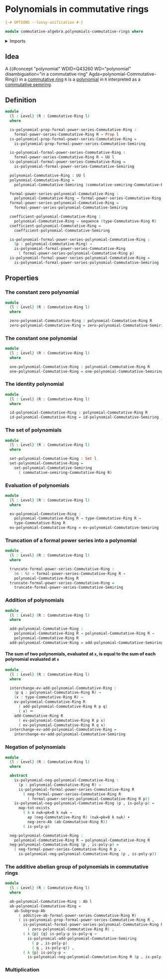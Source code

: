 # Polynomials in commutative rings

```agda
{-# OPTIONS --lossy-unification #-}

module commutative-algebra.polynomials-commutative-rings where
```

<details><summary>Imports</summary>

```agda
open import commutative-algebra.commutative-rings
open import commutative-algebra.formal-power-series-commutative-rings
open import commutative-algebra.polynomials-commutative-semirings

open import elementary-number-theory.natural-numbers

open import foundation.action-on-identifications-functions
open import foundation.dependent-pair-types
open import foundation.identity-types
open import foundation.propositional-truncations
open import foundation.propositions
open import foundation.sets
open import foundation.universe-levels

open import group-theory.abelian-groups
open import group-theory.subgroups-abelian-groups

open import lists.sequences

open import logic.functoriality-existential-quantification
```

</details>

## Idea

A
{{#concept "polynomial" WDID=Q43260 WD="polynomial" disambiguation="in a commutative ring" Agda=polynomial-Commutative-Ring}}
in a [commutative ring](commutative-algebra.commutative-rings.md) `R` is a
[polynomial](commutative-algebra.polynomials-commutative-semirings.md) in `R`
interpreted as a
[commutative semiring](commutative-algebra.commutative-semirings.md).

## Definition

```agda
module _
  {l : Level} (R : Commutative-Ring l)
  where

  is-polynomial-prop-formal-power-series-Commutative-Ring :
    formal-power-series-Commutative-Ring R → Prop l
  is-polynomial-prop-formal-power-series-Commutative-Ring =
    is-polynomial-prop-formal-power-series-Commutative-Semiring

  is-polynomial-formal-power-series-Commutative-Ring :
    formal-power-series-Commutative-Ring R → UU l
  is-polynomial-formal-power-series-Commutative-Ring =
    is-polynomial-formal-power-series-Commutative-Semiring

  polynomial-Commutative-Ring : UU l
  polynomial-Commutative-Ring =
    polynomial-Commutative-Semiring (commutative-semiring-Commutative-Ring R)

  formal-power-series-polynomial-Commutative-Ring :
    polynomial-Commutative-Ring → formal-power-series-Commutative-Ring R
  formal-power-series-polynomial-Commutative-Ring =
    formal-power-series-polynomial-Commutative-Semiring

  coefficient-polynomial-Commutative-Ring :
    polynomial-Commutative-Ring → sequence (type-Commutative-Ring R)
  coefficient-polynomial-Commutative-Ring =
    coefficient-polynomial-Commutative-Semiring

  is-polynomial-formal-power-series-polynomial-Commutative-Ring :
    (p : polynomial-Commutative-Ring) →
    is-polynomial-formal-power-series-Commutative-Ring
      ( formal-power-series-polynomial-Commutative-Ring p)
  is-polynomial-formal-power-series-polynomial-Commutative-Ring =
    is-polynomial-formal-power-series-polynomial-Commutative-Semiring
```

## Properties

### The constant zero polynomial

```agda
module _
  {l : Level} (R : Commutative-Ring l)
  where

  zero-polynomial-Commutative-Ring : polynomial-Commutative-Ring R
  zero-polynomial-Commutative-Ring = zero-polynomial-Commutative-Semiring _
```

### The constant one polynomial

```agda
module _
  {l : Level} (R : Commutative-Ring l)
  where

  one-polynomial-Commutative-Ring : polynomial-Commutative-Ring R
  one-polynomial-Commutative-Ring = one-polynomial-Commutative-Semiring _
```

### The identity polynomial

```agda
module _
  {l : Level} (R : Commutative-Ring l)
  where

  id-polynomial-Commutative-Ring : polynomial-Commutative-Ring R
  id-polynomial-Commutative-Ring = id-polynomial-Commutative-Semiring _
```

### The set of polynomials

```agda
module _
  {l : Level} (R : Commutative-Ring l)
  where

  set-polynomial-Commutative-Ring : Set l
  set-polynomial-Commutative-Ring =
    set-polynomial-Commutative-Semiring
      ( commutative-semiring-Commutative-Ring R)
```

### Evaluation of polynomials

```agda
module _
  {l : Level} (R : Commutative-Ring l)
  where

  ev-polynomial-Commutative-Ring :
    polynomial-Commutative-Ring R → type-Commutative-Ring R →
    type-Commutative-Ring R
  ev-polynomial-Commutative-Ring = ev-polynomial-Commutative-Semiring
```

### Truncation of a formal power series into a polynomial

```agda
module _
  {l : Level} (R : Commutative-Ring l)
  where

  truncate-formal-power-series-Commutative-Ring :
    (n : ℕ) → formal-power-series-Commutative-Ring R →
    polynomial-Commutative-Ring R
  truncate-formal-power-series-Commutative-Ring =
    truncate-formal-power-series-Commutative-Semiring
```

### Addition of polynomials

```agda
module _
  {l : Level} (R : Commutative-Ring l)
  where

  add-polynomial-Commutative-Ring :
    polynomial-Commutative-Ring R → polynomial-Commutative-Ring R →
    polynomial-Commutative-Ring R
  add-polynomial-Commutative-Ring = add-polynomial-Commutative-Semiring
```

#### The sum of two polynomials, evaluated at `x`, is equal to the sum of each polynomial evaluated at `x`

```agda
module _
  {l : Level} (R : Commutative-Ring l)
  where

  interchange-ev-add-polynomial-Commutative-Ring :
    (p q : polynomial-Commutative-Ring R) →
    (x : type-Commutative-Ring R) →
    ev-polynomial-Commutative-Ring R
      ( add-polynomial-Commutative-Ring R p q)
      ( x) ＝
    add-Commutative-Ring R
      ( ev-polynomial-Commutative-Ring R p x)
      ( ev-polynomial-Commutative-Ring R q x)
  interchange-ev-add-polynomial-Commutative-Ring =
    interchange-ev-add-polynomial-Commutative-Semiring
```

### Negation of polynomials

```agda
module _
  {l : Level} (R : Commutative-Ring l)
  where

  abstract
    is-polynomial-neg-polynomial-Commutative-Ring :
      (p : polynomial-Commutative-Ring R) →
      is-polynomial-formal-power-series-Commutative-Ring R
        ( neg-formal-power-series-Commutative-Ring R
          ( formal-power-series-polynomial-Commutative-Ring R p))
    is-polynomial-neg-polynomial-Commutative-Ring (p , is-poly-p) =
      map-tot-exists
        ( λ n n≤k→pk=0 k n≤k →
          ap (neg-Commutative-Ring R) (n≤k→pk=0 k n≤k) ∙
          neg-zero-Ab (ab-Commutative-Ring R))
        ( is-poly-p)

  neg-polynomial-Commutative-Ring :
    polynomial-Commutative-Ring R → polynomial-Commutative-Ring R
  neg-polynomial-Commutative-Ring (p , is-poly-p) =
    ( neg-formal-power-series-Commutative-Ring R p ,
      is-polynomial-neg-polynomial-Commutative-Ring (p , is-poly-p))
```

### The additive abelian group of polynomials in commutative rings

```agda
module _
  {l : Level} (R : Commutative-Ring l)
  where

  ab-polynomial-Commutative-Ring : Ab l
  ab-polynomial-Commutative-Ring =
    ab-Subgroup-Ab
      ( additive-ab-formal-power-series-Commutative-Ring R)
      ( is-polynomial-prop-formal-power-series-Commutative-Ring R ,
        is-polynomial-formal-power-series-polynomial-Commutative-Ring R
          ( zero-polynomial-Commutative-Ring R) ,
        ( λ {p} {q} is-poly-p is-poly-q →
          is-polynomial-add-polynomial-Commutative-Semiring
            ( p , is-poly-p)
            ( q , is-poly-q)) ,
        ( λ {p} is-poly-p →
          is-polynomial-neg-polynomial-Commutative-Ring R (p , is-poly-p)))
```

### Multiplication
